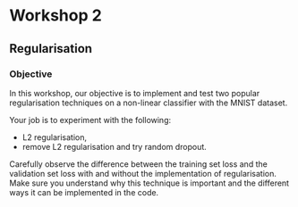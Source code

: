 # Workshop 2

## Regularisation

### Objective

In this workshop, our objective is to implement and test two popular regularisation techniques on a non-linear classifier with the MNIST dataset.

Your job is to experiment with the following:

* L2 regularisation,
* remove L2 regularisation and try random dropout.

Carefully observe the difference between the training set loss and the validation set loss with and without the implementation of regularisation. Make sure you understand why this technique is important and the different ways it can be implemented in the code. 
